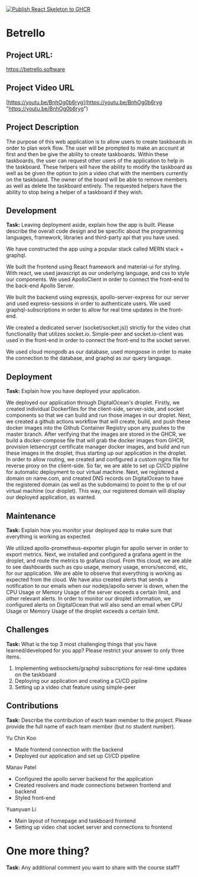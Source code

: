 [![Publish React Skeleton to GHCR](https://github.com/UTSCC09/project-arceus/actions/workflows/build.yaml/badge.svg)](https://github.com/UTSCC09/project-arceus/actions/workflows/build.yaml)

# Betrello

## Project URL:

https://betrello.software

## Project Video URL

[https://youtu.be/BnhOg0b6ryg](https://youtu.be/BnhOg0b6ryg "https://youtu.be/BnhOg0b6ryg")

## Project Description

The purpose of this web application is to allow users to create taskboards in order to plan work flow. The user will be prompted to make an account at first and then be give the ability to create taskboards. Within these taskboards, the user can request other users of the application to help in the taskboard. These helpers will have the ability to modify the taskboard as well as be given the option to join a video chat with the members currently on the taskboard. The owner of the board will be able to remove members as well as delete the taskboard entirely. The requested helpers have the ability to stop being a helper of a taskboard if they wish.

## Development

**Task:** Leaving deployment aside, explain how the app is built. Please describe the overall code design and be specific about the programming languages, framework, libraries and third-party api that you have used.

We have constructed the app using a popular stack called MERN stack + graphql.

We built the frontend using React framework and material-ui for styling. With react, we used javascript as our underlying language, and css to style our components. We used ApolloClient in order to connect the front-end to the back-end Apollo Server.

We built the backend using expressjs, apollo-server-express for our server and used express-sessions in order to authenticate users. We used graphql-subscriptions in order to allow for real time updates in the front-end.

We created a dedicated server (socket/socket.js)) strictly for the video chat functionality that utilizes socket.io. Simple-peer and socket.io-client was used in the front-end in order to connect the front-end to the socket server.

We used cloud mongodb as our database, used mongoose in order to make the connection to the database, and graphql as our query language.

## Deployment

**Task:** Explain how you have deployed your application.

We deployed our application through DigitalOcean's droplet. Firstly, we created individual Dockerfiles for the client-side, server-side, and socket components so that we can build and run those images in our droplet. Next, we created a github actions workflow that will create, build, and push these docker images into the Github Container Registry upon any pushes to the master branch. After verifying that the images are stored in the GHCR, we build a docker-compose file that will grab the docker images from GHCR, provision letsencrypt certificate manager docker images, and build and run these images in the droplet, thus starting up our application in the droplet. In order to allow routing, we created and configured a custom nginx file for reverse proxy on the client-side. So far, we are able to set up CI/CD pipline for automatic deployment to our virtual machine. Next, we registered a domain on name.com, and created DNS records on DigitalOcean to have the registered domain (as well as the subdomains) to point to the ip of our virtual machine (our droplet). This way, our registered domain will display our deployed application, as wanted.

## Maintenance

**Task:** Explain how you monitor your deployed app to make sure that everything is working as expected.

We utilized apollo-prometheus-exporter plugin for apollo server in order to export metrics. Next, we installed and configured a grafana agent in the droplet, and route the metrics to grafana cloud. From this cloud, we are able to see dashboards such as cpu usage, memory usage, errors/second, etc, for our application. We are able to observe that everything is working as expected from the cloud. We have also created alerts that sends a notification to our emails when our nodejs/apollo server is down, when the CPU Usage or Memory Usage of the server exceeds a certain limit, and other relevant alerts. In order to monitor our droplet information, we configured alerts on DigitalOcean that will also send an email when CPU Usage or Memory Usage of the droplet exceeds a certain limit.

## Challenges

**Task:** What is the top 3 most challenging things that you have learned/developed for you app? Please restrict your answer to only three items.

1. Implementing websockets/graphql subscriptions for real-time updates on the taskboard
2. Deploying our application and creating a CI/CD pipline
3. Setting up a video chat feature using simple-peer

## Contributions

**Task:** Describe the contribution of each team member to the project. Please provide the full name of each team member (but no student number).

Yu Chin Koo

- Made frontend connection with the backend
- Deployed our application and set up CI/CD pipeline

Manav Patel

- Configured the apollo server backend for the application
- Created resolvers and made connections between frontend and backend
- Styled front-end

Yuanyuan Li

- Main layout of homepage and taskboard frontend
- Setting up video chat socket server and connections to frontend

# One more thing?

**Task:** Any additional comment you want to share with the course staff?
